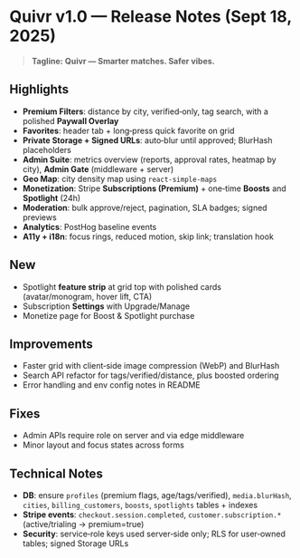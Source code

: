 # Quivr v1.0 — Release Notes (Sept 18, 2025)

> **Tagline:** **Quivr — Smarter matches. Safer vibes.**

## Highlights
- **Premium Filters**: distance by city, verified‑only, tag search, with a polished **Paywall Overlay**
- **Favorites**: header tab + long‑press quick favorite on grid
- **Private Storage + Signed URLs**: auto‑blur until approved; BlurHash placeholders
- **Admin Suite**: metrics overview (reports, approval rates, heatmap by city), **Admin Gate** (middleware + server)
- **Geo Map**: city density map using `react-simple-maps`
- **Monetization**: Stripe **Subscriptions (Premium)** + one‑time **Boosts** and **Spotlight** (24h)
- **Moderation**: bulk approve/reject, pagination, SLA badges; signed previews
- **Analytics**: PostHog baseline events
- **A11y + i18n**: focus rings, reduced motion, skip link; translation hook

## New
- Spotlight **feature strip** at grid top with polished cards (avatar/monogram, hover lift, CTA)
- Subscription **Settings** with Upgrade/Manage
- Monetize page for Boost & Spotlight purchase

## Improvements
- Faster grid with client‑side image compression (WebP) and BlurHash
- Search API refactor for tags/verified/distance, plus boosted ordering
- Error handling and env config notes in README

## Fixes
- Admin APIs require role on server and via edge middleware
- Minor layout and focus states across forms

## Technical Notes
- **DB**: ensure `profiles` (premium flags, age/tags/verified), `media.blurHash`, `cities`, `billing_customers`, `boosts`, `spotlights` tables + indexes
- **Stripe events**: `checkout.session.completed`, `customer.subscription.*` (active/trialing → premium=true)
- **Security**: service‑role keys used server‑side only; RLS for user‑owned tables; signed Storage URLs
